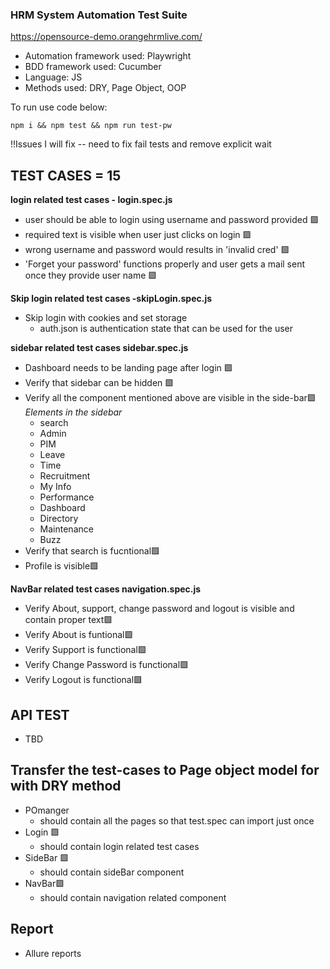 ### HRM System Automation Test Suite

https://opensource-demo.orangehrmlive.com/


- Automation framework used: Playwright
- BDD framework used: Cucumber
- Language: JS
- Methods used: DRY, Page Object, OOP

To run use code below:

```
npm i && npm test && npm run test-pw

```

!!Issues I will fix
-- need to fix fail tests and remove explicit wait


## TEST CASES = 15  

**login related test cases - login.spec.js**
- user should be able to login using username and password provided 🟩
- required text is visible when user just clicks on login 🟩
- wrong username and password would results in 'invalid cred' 🟩
- 'Forget your password' functions properly and user gets a mail sent once they provide user name 🟩

**Skip login related test cases -skipLogin.spec.js**
- Skip login with cookies and set storage
    - auth.json is authentication state that can be used for the user

**sidebar related test cases sidebar.spec.js**
- Dashboard needs to be landing page after login 🟩
- Verify that sidebar can be hidden 🟩
- Verify all the component mentioned above are visible in the side-bar🟩
_Elements in the sidebar_
    - search
    - Admin
    - PIM
    - Leave
    - Time
    - Recruitment
    - My Info
    - Performance
    - Dashboard
    - Directory
    - Maintenance
    - Buzz
- Verify that search is fucntional🟩
- Profile is visible🟩


**NavBar related test cases navigation.spec.js**
- Verify About, support, change password and logout is visible and contain proper text🟩
- Verify About is funtional🟩
- Verify Support is functional🟩
- Verify Change Password is functional🟩
- Verify Logout is functional🟩


## API TEST
- TBD

## Transfer the test-cases to Page object model for with DRY method
- POmanger 
    - should contain all the pages so that test.spec can import just once
- Login 🟩
    - should contain login related test cases
- SideBar 🟩
    - should contain sideBar component
- NavBar🟩
    - should contain navigation related component

## Report
- Allure reports



